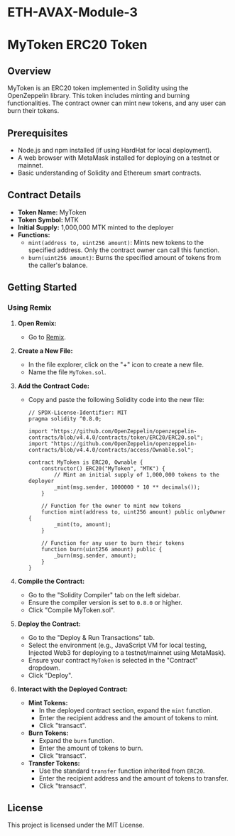 # ETH-AVAX-Module-3
# MyToken ERC20 Token

## Overview

MyToken is an ERC20 token implemented in Solidity using the OpenZeppelin library. This token includes minting and burning functionalities. The contract owner can mint new tokens, and any user can burn their tokens.

## Prerequisites

- Node.js and npm installed (if using HardHat for local deployment).
- A web browser with MetaMask installed for deploying on a testnet or mainnet.
- Basic understanding of Solidity and Ethereum smart contracts.

## Contract Details

- **Token Name:** MyToken
- **Token Symbol:** MTK
- **Initial Supply:** 1,000,000 MTK minted to the deployer
- **Functions:**
  - `mint(address to, uint256 amount)`: Mints new tokens to the specified address. Only the contract owner can call this function.
  - `burn(uint256 amount)`: Burns the specified amount of tokens from the caller's balance.

## Getting Started

### Using Remix

1. **Open Remix:**
   - Go to [Remix](https://remix.ethereum.org/).

2. **Create a New File:**
   - In the file explorer, click on the "+" icon to create a new file.
   - Name the file `MyToken.sol`.

3. **Add the Contract Code:**
   - Copy and paste the following Solidity code into the new file:

     ```solidity
     // SPDX-License-Identifier: MIT
     pragma solidity ^0.8.0;

     import "https://github.com/OpenZeppelin/openzeppelin-contracts/blob/v4.4.0/contracts/token/ERC20/ERC20.sol";
     import "https://github.com/OpenZeppelin/openzeppelin-contracts/blob/v4.4.0/contracts/access/Ownable.sol";

     contract MyToken is ERC20, Ownable {
         constructor() ERC20("MyToken", "MTK") {
             // Mint an initial supply of 1,000,000 tokens to the deployer
             _mint(msg.sender, 1000000 * 10 ** decimals());
         }

         // Function for the owner to mint new tokens
         function mint(address to, uint256 amount) public onlyOwner {
             _mint(to, amount);
         }

         // Function for any user to burn their tokens
         function burn(uint256 amount) public {
             _burn(msg.sender, amount);
         }
     }
     ```

4. **Compile the Contract:**
   - Go to the "Solidity Compiler" tab on the left sidebar.
   - Ensure the compiler version is set to `0.8.0` or higher.
   - Click "Compile MyToken.sol".

5. **Deploy the Contract:**
   - Go to the "Deploy & Run Transactions" tab.
   - Select the environment (e.g., JavaScript VM for local testing, Injected Web3 for deploying to a testnet/mainnet using MetaMask).
   - Ensure your contract `MyToken` is selected in the "Contract" dropdown.
   - Click "Deploy".

6. **Interact with the Deployed Contract:**
   - **Mint Tokens:**
     - In the deployed contract section, expand the `mint` function.
     - Enter the recipient address and the amount of tokens to mint.
     - Click "transact".
   - **Burn Tokens:**
     - Expand the `burn` function.
     - Enter the amount of tokens to burn.
     - Click "transact".
   - **Transfer Tokens:**
     - Use the standard `transfer` function inherited from `ERC20`.
     - Enter the recipient address and the amount of tokens to transfer.
     - Click "transact".



## License

This project is licensed under the MIT License.
